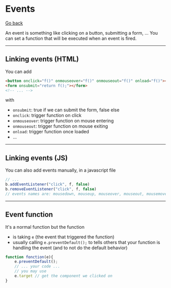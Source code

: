 # Events

[Go back](..#js-for-websites)

An event is something like clicking on a button, submitting
a form, ... You can set a function that will be executed
when an event is fired.

<hr class="sl">

## Linking events (HTML)

You can add 

```html
<button onclick="f()" onmouseover="f()" onmouseout="f()" onload="f()"></button>
<form onsubmit="return f();"></form>
<!-- ... -->
``` 

with 

* ``onsubmit``: true if we can submit the form, false else
* ``onclick``: trigger function on click
* ``onmouseover``: trigger function on mouse entering
* ``onmouseout``: trigger function on mouse exiting
* ``onload``: trigger function once loaded
* ...

<hr class="sr">

## Linking events (JS)

You can also add events manually, in a javascript file

```js
// ...
b.addEventListener("click", f, false)
b.removeEventListener("click", f, false)
// events names are: mousedown, mouseup, mouseover, mouseout, mousemove, keydown, change
```

<hr class="sl">

## Event function

It's a normal function but the function

* is taking ``e`` (the event that triggered the function)
* usually calling ``e.preventDefault();`` to tells others
that your function is handling the event (and to not do
the default behavior)

```js
function fonction(e){
    e.preventDefault();
    // ... your code ...
    // you may use
    e.target // get the component we clicked on
}
```